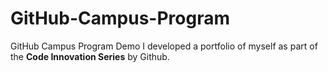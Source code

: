 # GitHub-Campus-Program
GitHub Campus Program Demo
I developed a portfolio of myself as part of the **Code Innovation Series** by Github.
